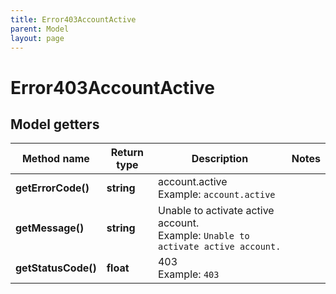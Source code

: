 ```yaml
---
title: Error403AccountActive
parent: Model
layout: page
---
```


# Error403AccountActive

## Model getters

Method name | Return type | Description | Notes
------------ | ------------- | ------------- | -------------
**getErrorCode()** | **string** | account.active <br>Example: `account.active` |
**getMessage()** | **string** | Unable to activate active account. <br>Example: `Unable to activate active account.` |
**getStatusCode()** | **float** | 403 <br>Example: `403` |

